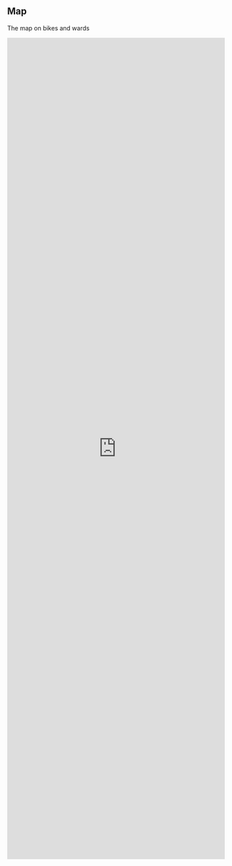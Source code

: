 ## Map

The map on bikes and wards

<iframe src="https://insights.arcgis.com/#/embed/1e3d22c31f6948e29a5637ff77c536d5" width="100%" height="1900" frameborder="0"></iframe>
